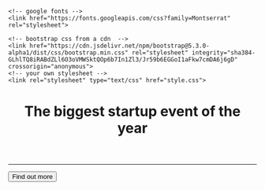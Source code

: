 <!doctype html>
<html lang="en">
  <head>
    <title>Startup Landing Page</title>
    <!-- required meta tags -->
    <meta charset="utf-8">
    <meta name="viewport" content="width=device-width, initial-scale=1, shrink-to-fit=no">

    <!-- google fonts -->
    <link href="https://fonts.googleapis.com/css?family=Montserrat" rel="stylesheet">

    <!-- bootstrap css from a cdn  -->
    <link href="https://cdn.jsdelivr.net/npm/bootstrap@5.3.0-alpha1/dist/css/bootstrap.min.css" rel="stylesheet" integrity="sha384-GLhlTQ8iRABdZLl6O3oVMWSktQOp6b7In1Zl3/Jr59b6EGGoI1aFkw7cmDA6j6gD" crossorigin="anonymous">
    <!-- your own stylesheet -->
    <link rel="stylesheet" type="text/css" href="style.css">
  </head>
  <body class="bg-img">
    <div class="container d-flex align-items-center h-100">
      <div class="row">
        <header class="text-center col-12">
          <h1 class="text-lge">The biggest startup event of the year</h1>
        </header>
        <div class="buffer col-12"></div>
        <section class="text-center col-12">
          <hr>
          <a href="https://mailchi.mp/8dc699599a7e/ztmstartup"><button class="btn btn-primary btn-custom" role="button">Find out more</button></a>
        </section>
       </div>
      </div>
    <script src="https://cdn.jsdelivr.net/npm/bootstrap@5.3.0-alpha1/dist/js/bootstrap.bundle.min.js" integrity="sha384-w76AqPfDkMBDXo30jS1Sgez6pr3x5MlQ1ZAGC+nuZB+EYdgRZgiwxhTBTkF7CXvN" crossorigin="anonymous"></script>
  </body>
</html>
